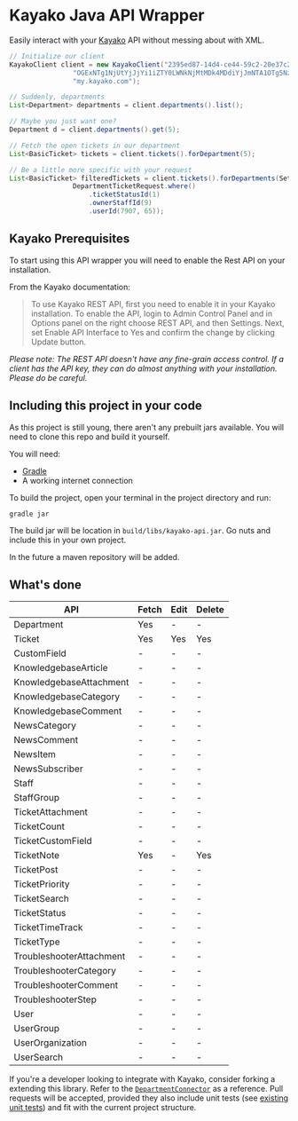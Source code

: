 # Kayako Java API Wrapper
Easily interact with your [Kayako](http://kayako.com) API without messing about with XML.


```java
// Initialize our client
KayakoClient client = new KayakoClient("2395ed87-14d4-ce44-59c2-20e37c2ced1a",
				"OGExNTg1NjUtYjJjYi1iZTY0LWNkNjMtMDk4MDdiYjJmNTA1OTg5NzUwMGItNjc4Ni1iMTM0LTFkMDUtZDY4NWE2ZjQ5YTc4",
                "my.kayako.com");

// Suddenly, departments
List<Department> departments = client.departments().list();

// Maybe you just want one?
Department d = client.departments().get(5);

// Fetch the open tickets in our department
List<BasicTicket> tickets = client.tickets().forDepartment(5);

// Be a little more specific with your request
List<BasicTicket> filteredTickets = client.tickets().forDepartments(Sets.newHashSet(1, 2, 3), 
				DepartmentTicketRequest.where()
					.ticketStatusId(1)
					.ownerStaffId(9)
					.userId(7907, 65));

```

## Kayako Prerequisites
To start using this API wrapper you will need to enable the Rest API on your installation.

From the Kayako documentation:
> To use Kayako REST API, first you need to enable it in your Kayako installation. To enable the API, login to Admin Control Panel and in Options panel on the right choose REST API, and then Settings. Next, set Enable API Interface to Yes and confirm the change by clicking Update button.

*Please note: The REST API doesn't have any fine-grain access control. If a client has the API key, they can do almost anything with your installation. Please do be careful.*

## Including this project in your code
As this project is still young, there aren't any prebuilt jars available. You will need to clone this repo and build it yourself.

You will need:

 * [Gradle](http://www.gradle.org/)
 * A working internet connection
 
To build the project, open your terminal in the project directory and run:

	gradle jar
	
The build jar will be location in `build/libs/kayako-api.jar`. Go nuts and include this in your own project.

In the future a maven repository will be added.

## What's done

| API | Fetch | Edit | Delete |
| --- | ----- | ---- | ------ |
| Department | Yes | - | - |
| Ticket | Yes | Yes | Yes |
| CustomField | - | - | - |
| KnowledgebaseArticle | - | - | -  |
| KnowledgebaseAttachment | - | - | - |
| KnowledgebaseCategory | - | - | - |
| KnowledgebaseComment | - | - | - |
| NewsCategory | - | - | - |
| NewsComment | - | - | - |
| NewsItem | - | - | - |
| NewsSubscriber | - | - | - |
| Staff | - | - | - |
| StaffGroup | - | - | - |
| TicketAttachment | - | - | - |
| TicketCount | - | - | - |
| TicketCustomField | - | - | - |
| TicketNote | Yes | - | Yes |
| TicketPost | - | - | - |
| TicketPriority | - | - | - |
| TicketSearch | - | - | - |
| TicketStatus | - | - | - |
| TicketTimeTrack | - | - | - |
| TicketType | - | - | - |
| TroubleshooterAttachment | - | - | - |
| TroubleshooterCategory | - | - | - |
| TroubleshooterComment | - | - | - |
| TroubleshooterStep | - | - | - |
| User | - | - | - |
| UserGroup | - | - | - |
| UserOrganization | - | - | - |
| UserSearch | - | - | - |

If you're a developer looking to integrate with Kayako, consider forking a extending this library. Refer to the [`DepartmentConnector`](https://github.com/penguinboy/kayako-api/blob/master/src/main/java/org/penguin/kayako/DepartmentConnector.java) as a reference. Pull requests will be accepted, provided they also include unit tests (see [existing unit tests](https://github.com/penguinboy/kayako-api/tree/master/src/test/java/org/penguin/kayako)) and fit with the current project structure.
